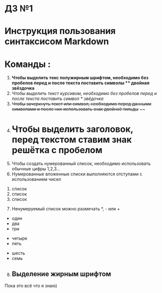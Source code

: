 # ДЗ №1
# Инструкция пользования синтаксисом Markdown

# Команды : 
1) **Чтобы выделить текс полужирным шрифтом, необходимо без пробелов перед и после текста поставить символы ** двойная звёздочка**
2) *Чтобы выделить текст курсивом, необходимо без пробелов перед и после текста поставить символ * звёдочка*
3) ~~Чтобы зачеркнуть текст или символ, необходимо перед данными символами и после них использовать знак двойноё тильды~~ ~~
4) # Чтобы выделить заголовок, перед текстом ставим знак решётка с пробелом # 
5) Чтобы создать нумерованный список, необходимо использовать обычные цифры 1,2,3... 
6) Нумерованные вложенные списки выполняются отступами с использованием чисел
  1. список
  2. список
  3. список
7) Ненумеруемый список можно размечать *, - или +
- один
- два
- три 
+ четыре
+ пять 
* шесть
* семь 
8) ## Выделение жирным шрифтом ##

Пока это всё что я знаю)